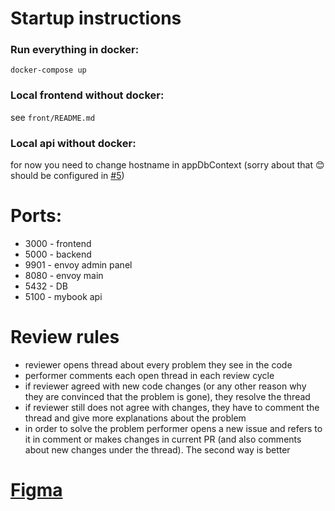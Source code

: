 # Startup instructions

### Run everything in docker:  
`docker-compose up`

### Local frontend without docker:  
see `front/README.md`

### Local api without docker:  
for now you need to change hostname in appDbContext 
(sorry about that 😊 should be configured in [#5](https://github.com/Boobl1k/chat-grpc/issues/5))

# Ports:

* 3000 - frontend
* 5000 - backend
* 9901 - envoy admin panel
* 8080 - envoy main
* 5432 - DB
* 5100 - mybook api



# Review rules

* reviewer opens thread about every problem they see in the code
* performer comments each open thread in each review cycle
* if reviewer agreed with new code changes 
(or any other reason why they are convinced that the problem is gone), 
they resolve the thread
* if reviewer still does not agree with changes, 
they have to comment the thread and give more explanations about the problem
* in order to solve the problem performer opens a new issue and refers
to it in comment or makes changes in current PR 
(and also comments about new changes under the thread).
The second way is better

# [Figma](https://www.figma.com/file/Jj5nXUF5uwNzeBW6aiURVK/chat-grpc?node-id=0%3A1&t=35oIPGSwOlcMAtdp-1)
